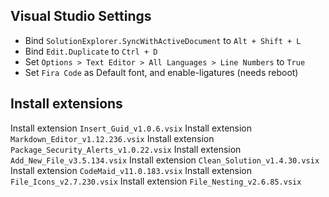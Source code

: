 ## Visual Studio Settings
* Bind `SolutionExplorer.SyncWithActiveDocument` to `Alt + Shift + L`
* Bind `Edit.Duplicate` to `Ctrl + D`
* Set `Options > Text Editor > All Languages > Line Numbers` to `True`
* Set `Fira Code` as Default font, and enable-ligatures (needs reboot)

## Install extensions
Install extension `Insert_Guid_v1.0.6.vsix`
Install extension `Markdown_Editor_v1.12.236.vsix`
Install extension `Package_Security_Alerts_v1.0.22.vsix`
Install extension `Add_New_File_v3.5.134.vsix`
Install extension `Clean_Solution_v1.4.30.vsix`
Install extension `CodeMaid_v11.0.183.vsix`
Install extension `File_Icons_v2.7.230.vsix`
Install extension `File_Nesting_v2.6.85.vsix`
